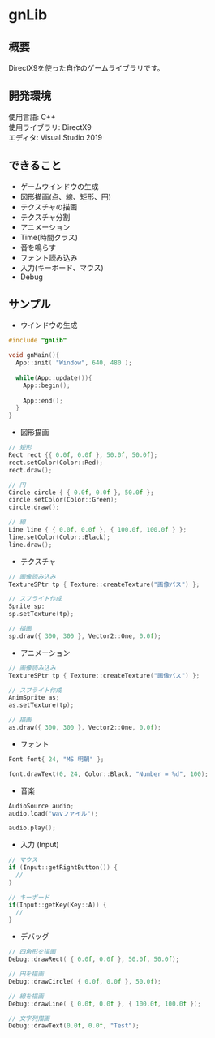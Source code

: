 # gnLib

## 概要
DirectX9を使った自作のゲームライブラリです。

## 開発環境
使用言語: C++  
使用ライブラリ: DirectX9  
エディタ: Visual Studio 2019  

## できること
- ゲームウインドウの生成  
- 図形描画(点、線、矩形、円)    
- テクスチャの描画  
- テクスチャ分割  
- アニメーション  
- Time(時間クラス)  
- 音を鳴らす  
- フォント読み込み  
- 入力(キーボード、マウス)  
- Debug  

## サンプル
- ウインドウの生成  
``` cpp
#include "gnLib"

void gnMain(){
  App::init( "Window", 640, 480 );
  
  while(App::update()){
    App::begin();
    
    App::end();
  }
}
```

- 図形描画
``` cpp
// 矩形
Rect rect {{ 0.0f, 0.0f }, 50.0f, 50.0f};
rect.setColor(Color::Red);
rect.draw();

// 円
Circle circle { { 0.0f, 0.0f }, 50.0f };
circle.setColor(Color::Green);
circle.draw();

// 線
Line line { { 0.0f, 0.0f }, { 100.0f, 100.0f } };
line.setColor(Color::Black);
line.draw();

```

- テクスチャ
``` cpp
// 画像読み込み
TextureSPtr tp { Texture::createTexture("画像パス") };

// スプライト作成
Sprite sp;
sp.setTexture(tp);

// 描画
sp.draw({ 300, 300 }, Vector2::One, 0.0f);
```

- アニメーション
``` cpp
// 画像読み込み
TextureSPtr tp { Texture::createTexture("画像パス") };

// スプライト作成
AnimSprite as;
as.setTexture(tp);

// 描画
as.draw({ 300, 300 }, Vector2::One, 0.0f);
```

- フォント
``` cpp
Font font{ 24, "MS 明朝" };

font.drawText(0, 24, Color::Black, "Number = %d", 100);
```

- 音楽
``` cpp
AudioSource audio;
audio.load("wavファイル");

audio.play();
```

- 入力 (Input)
``` cpp
// マウス
if (Input::getRightButton()) {
  //
}

// キーボード
if(Input::getKey(Key::A)) {
  //
}

```

- デバッグ
``` cpp
// 四角形を描画
Debug::drawRect( { 0.0f, 0.0f }, 50.0f, 50.0f);

// 円を描画
Debug::drawCircle( { 0.0f, 0.0f }, 50.0f);

// 線を描画
Debug::drawLine( { 0.0f, 0.0f }, { 100.0f, 100.0f });

// 文字列描画
Debug::drawText(0.0f, 0.0f, "Test");
```
